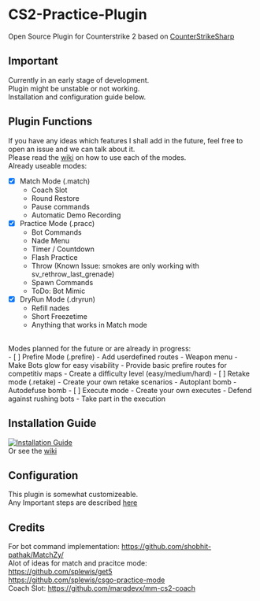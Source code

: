 # CS2-Practice-Plugin
Open Source Plugin for Counterstrike 2 based on [CounterStrikeSharp](https://github.com/roflmuffin/CounterStrikeSharp)

## Important
Currently in an early stage of development.<br>
Plugin might be unstable or not working.<br>
Installation and configuration guide below.<br>

## Plugin Functions
If you have any ideas which features I shall add in the future, feel free to open an issue and we can talk about it.<br>
Please read the [wiki](https://github.com/CHR15cs/CS2-Practice-Plugin/wiki) on how to use each of the modes.<br>
Already useable modes:<br>
- [x] Match Mode (.match)
    - Coach Slot
    - Round Restore
    - Pause commands
    - Automatic Demo Recording
- [x] Practice Mode (.pracc)
    - Bot Commands
    - Nade Menu
    - Timer / Countdown
    - Flash Practice
    - Throw (Known Issue: smokes are only working with sv_rethrow_last_grenade)
    - Spawn Commands
    - ToDo: Bot Mimic
- [x] DryRun Mode (.dryrun)
    - Refill nades
    - Short Freezetime
    - Anything that works in Match mode
<br>
Modes planned for the future or are already in progress:<br>
- [ ] Prefire Mode (.prefire)
    - Add userdefined routes
    - Weapon menu
    - Make Bots glow for easy visability
    - Provide basic prefire routes for competitiv maps
    - Create a difficulty level (easy/medium/hard)
- [ ] Retake mode (.retake)
    - Create your own retake scenarios
    - Autoplant bomb
    - Autodefuse bomb
- [ ] Execute mode
    - Create your own executes
    - Defend against rushing bots
    - Take part in the execution

## Installation Guide
[![Installation Guide](https://img.youtube.com/vi/ucQsRX_pEXw/0.jpg)](https://www.youtube.com/watch?v=ucQsRX_pEXw) <br>
Or see the [wiki](https://github.com/CHR15cs/CS2-Practice-Plugin/wiki/Installation)<br>

## Configuration
This plugin is somewhat customizeable.<br>
Any Important steps are described [here](https://github.com/CHR15cs/CS2-Practice-Plugin/wiki/Configuration)<br>

## Credits
For bot command implementation: https://github.com/shobhit-pathak/MatchZy/<br>
Alot of ideas for match and pracitce mode:<br> 
https://github.com/splewis/get5<br>
https://github.com/splewis/csgo-practice-mode<br>
Coach Slot: https://github.com/marqdevx/mm-cs2-coach <br>

